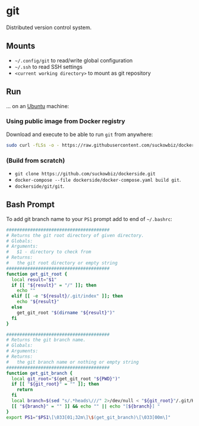 # git

Distributed version control system.

## Mounts

- `~/.config/git` to read/write global configuration
- `~/.ssh` to read SSH settings
- `<current working directory>` to mount as git repository

## Run

...  on an [Ubuntu](http://www.ubuntu.com/download/desktop) machine:

### Using public image from Docker registry

Download and execute to be able to run `git` from anywhere:

```bash
sudo curl -fLSs -o - https://raw.githubusercontent.com/suckowbiz/dockerside/master/git/git > /usr/bin/git && sudo chmod +x /usr/bin/git
```

### (Build from scratch) 

- `git clone https://github.com/suckowbiz/dockerside.git`
- `docker-compose --file dockerside/docker-compose.yaml build git`.
- `dockerside/git/git`.

## Bash Prompt

To add git branch name to your `PS1` prompt add to end of `~/.bashrc`:

```bash
#######################################
# Returns the git root directory of given directory.
# Globals:
# Arguments:
#   $1 - directory to check from
# Returns:
#   the git root directory or empty string
#######################################
function get_git_root {
  local result="$1" 
  if [[ "${result}" = "/" ]]; then
    echo ""
  elif [[ -e "${result}/.git/index" ]]; then
    echo "${result}"
  else
    get_git_root "$(dirname "${result}")"
  fi
}

#######################################
# Returns the git branch name.
# Globals:
# Arguments:
# Returns:
#   the git branch name or nothing or empty string
#######################################
function get_git_branch {
  local git_root="$(get_git_root "${PWD}")"
  if [[ "${git_root}" = "" ]]; then
    return
  fi
  local branch=$(sed "s/.*heads\///" 2>/dev/null < "${git_root}"/.git/HEAD)
  [[ "${branch}" = "" ]] && echo "" || echo "[${branch}] "
}
export PS1="$PS1\[\033[01;32m\]\$(get_git_branch)\[\033[00m\]"
```
